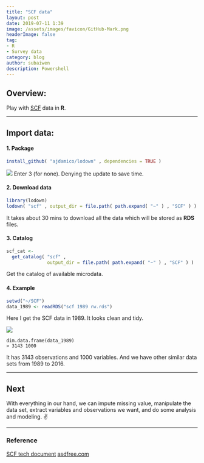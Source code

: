 ```yaml
---
title: "SCF data"
layout: post
date: 2019-07-11 1:39
image: /assets/images/favicon/GitHub-Mark.png
headerImage: false
tag:
- R
- Survey data
category: blog
author: subaiwen
description: Powershell
---
```


## Overview:
Play with [SCF](https://www.federalreserve.gov/econres/scfindex.htm) data in **R**. 

---

## Import data:
#### 1. Package
```r
install_github( "ajdamico/lodown" , dependencies = TRUE )
```

![](http://ww1.sinaimg.cn/large/006tNc79ly1g4vupo9ug5j31080aeq6t.jpg)
Enter 3 (for none). Denying the update to save time.

#### 2. Download data
```r
library(lodown)
lodown( "scf" , output_dir = file.path( path.expand( "~" ) , "SCF" ) )
```
It takes about 30 mins to download all the data which will be stored as **RDS** files.

#### 3. Catalog
```r
scf_cat <-
  get_catalog( "scf" ,
               output_dir = file.path( path.expand( "~" ) , "SCF" ) )
```
Get the catalog of available microdata.

#### 4. Example
```r
setwd("~/SCF")
data_1989 <- readRDS("scf 1989 rw.rds")
```
Here I get the SCF data in 1989. It looks clean and tidy.  

![](http://ww3.sinaimg.cn/large/006tNc79ly1g4vuowolz9j31ak0botgt.jpg) 

```
dim.data.frame(data_1989)
> 3143 1000
``` 

It has 3143 observations and 1000 variables. And we have other similar data sets from 1989 to 2016.

---

## Next
With everything in our hand, we can impute missing value, manipulate the data set, extract variables and observations we want, and do some analysis and modeling. ✌️

---

### Reference
[SCF tech document](https://www.federalreserve.gov/econres/scfindex.htm#table1)
[asdfree.com](http://asdfree.com/survey-of-consumer-finances-scf.html)